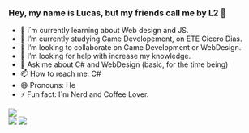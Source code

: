 ### Hey, my name is Lucas, but my friends call me by L2 👋

- 🔭 i´m currently learning about Web design and JS.
- 🌱 I’m currently studying Game Developement, on ETE Cicero Dias.
- 👯 I’m looking to collaborate on Game Development or WebDesign.
- 🤔 I’m looking for help with increase my knowledge.
- 💬 Ask me about C# and WebDesign (basic, for the time being)
- 📫 How to reach me: C# 
- 😄 Pronouns: He
- ⚡ Fun fact: I´m Nerd and Coffee Lover.





[<img src="https://img.shields.io/badge/medium-%2312100E.svg?&style=for-the-badge&logo=medium&logoColor=white" />](https://otaldol2.medium.com/)  
[<img src="https://img.shields.io/badge/linkedin-%230077B5.svg?&style=for-the-badge&logo=linkedin&logoColor=white" />](https://www.linkedin.com/in/otaldol2/) 
[<img src = "https://img.shields.io/badge/instagram-%23E4405F.svg?&style=for-the-badge&logo=instagram&logoColor=white">](https://www.instagram.com/l2.ramos/) 
